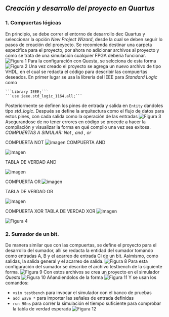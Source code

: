 *Creación y desarrollo del proyecto en Quartus*
-
### 1. Compuertas lógicas

En principio, se debe correr el entorno de desarrollo dec Quartus y seleccionar la opción *New Project Wizard*, desde la cual se deben seguir lo pasos de creación del proeyecto. Se recomienda destinar una carpeta específica para el proyecto, por ahora no adicionar archivos al proyecto y como se trata de una simulación cualquier FPGA debería funcionar.
![Figura 1](imagenes/figura1.png)
Para la configuración con Questa, se selcciona de esta forma
![Figura 2](imagenes/figura2.png)
Una vez creado el proyecto se agrega un nuevo archivo de tipo VHDL, en el cual se redacta el código para describir las compuertas deseados.
En primer lugar se usa la libreria del IEEE para *Standard Logic* como
  
    ```Library IEEE;```
    ```use ieee.std_logic_1164.all;```
Posteriormente se definen los pines de entrada y salida en ```Entity``` dandoles tipo *std_logic*. Después se define la arquitectura como el flujo de datos para estos pines, con cada salida como la operación de las entradas
![Figura 3](imagenes/figura3.png)
Asegurandose de no tener errores en código se procede a hacer la compilación y visualizar la forma en qué compilo una vez sea exitosa.
*COMPUERTAS A SIMULAR: Not , and , or*

COMPUERTA NOT
![imagen](https://github.com/Juanseyanez/ElectronicaDigital1-G2-E3/assets/150001189/9af03a8d-529b-42c3-8296-d5c6bde38ee9)
COMPUERTA AND

![imagen](https://github.com/Juanseyanez/ElectronicaDigital1-G2-E3/assets/150001189/817b261b-6fb9-434f-8073-ba444ce19592)

TABLA DE VERDAD AND

![imagen](https://github.com/Juanseyanez/ElectronicaDigital1-G2-E3/assets/150001189/7fb79d37-37dc-43f7-9887-bf98367563b2)

COMPUERTA OR
![imagen](https://github.com/Juanseyanez/ElectronicaDigital1-G2-E3/assets/150001189/a9a1183d-e47d-4e12-bdcf-fb9a8bb9369d)

TABLA DE VERDAD OR

![imagen](https://github.com/Juanseyanez/ElectronicaDigital1-G2-E3/assets/150001189/da9fdb6c-8980-44ec-a95b-aae573077b2c)

COMPUERTA XOR
TABLA DE VERDAD XOR
![imagen](https://github.com/Juanseyanez/ElectronicaDigital1-G2-E3/assets/150001189/646083b4-994d-4852-9581-3d924a10bb33)


![Figura 4](imagenes/figura4.png)

### 2. Sumador de un bit.

De manera similar que con las compuertas, se define el proyecto para el desarrollo del sumador, allí se redacta la entidad del sumador tomando como entradas A, B y el acarreo de entrada Ci de un bit. Asimismo, como salidas, la salida general y el acarreo de salida.
![Figura 8](imagenes/figura8.png)
Para esta configuración del sumador se describe el archivo testbench de la siguiente forma.
![Figura 9](imagenes/figura9.png)
Con estos archivos se crea un proyecto en el simulador *Questa* 
![Figura 10](imagenes/figura10.png)
Añandiendolos de la forma
![Figura 11](imagenes/figura11.png)
Y se usan los comandos:
* ```vsim testbench``` para invocar el simulador con el banco de pruebas
* ```add wave *``` para importar las señales de entrada definidas
* ```run 90ns``` para correr la simulación el tiempo suficiente para comprobar la tabla de verdad esperada
![Figura 12](imagenes/figura12.png)
